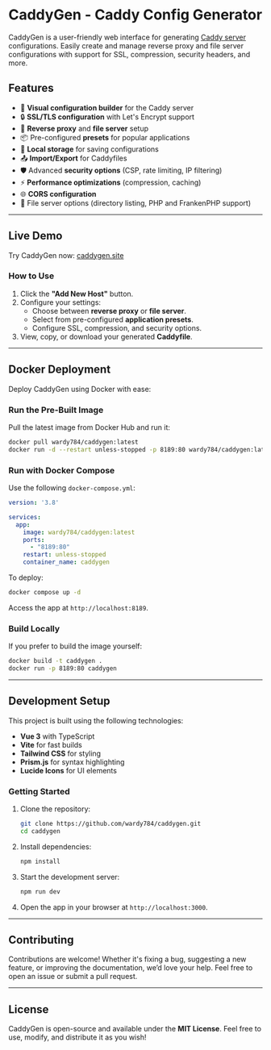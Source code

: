 
# **CaddyGen - Caddy Config Generator**

CaddyGen is a user-friendly web interface for generating [Caddy server](https://caddyserver.com) configurations. Easily create and manage reverse proxy and file server configurations with support for SSL, compression, security headers, and more.

## **Features**

- 🚀 **Visual configuration builder** for the Caddy server
- 🔒 **SSL/TLS configuration** with Let's Encrypt support
- 🔄 **Reverse proxy** and **file server** setup
- 📦 Pre-configured **presets** for popular applications
- 💾 **Local storage** for saving configurations
- 📤 **Import/Export** for Caddyfiles
- 🛡️ Advanced **security options** (CSP, rate limiting, IP filtering)
- ⚡ **Performance optimizations** (compression, caching)
- 🌐 **CORS configuration**
- 📁 File server options (directory listing, PHP and FrankenPHP support)

---

## **Live Demo**

Try CaddyGen now: [caddygen.site](https://caddygen.site)

### **How to Use**
1. Click the **"Add New Host"** button.
2. Configure your settings:
   - Choose between **reverse proxy** or **file server**.
   - Select from pre-configured **application presets**.
   - Configure SSL, compression, and security options.
3. View, copy, or download your generated **Caddyfile**.

---

## **Docker Deployment**

Deploy CaddyGen using Docker with ease:

### **Run the Pre-Built Image**
Pull the latest image from Docker Hub and run it:
```bash
docker pull wardy784/caddygen:latest
docker run -d --restart unless-stopped -p 8189:80 wardy784/caddygen:latest
```

### **Run with Docker Compose**
Use the following `docker-compose.yml`:
```yaml
version: '3.8'

services:
  app:
    image: wardy784/caddygen:latest
    ports:
      - "8189:80"
    restart: unless-stopped
    container_name: caddygen
```

To deploy:
```bash
docker compose up -d
```

Access the app at `http://localhost:8189`.

### **Build Locally**
If you prefer to build the image yourself:
```bash
docker build -t caddygen .
docker run -p 8189:80 caddygen
```

---

## **Development Setup**

This project is built using the following technologies:

- **Vue 3** with TypeScript
- **Vite** for fast builds
- **Tailwind CSS** for styling
- **Prism.js** for syntax highlighting
- **Lucide Icons** for UI elements

### **Getting Started**
1. Clone the repository:
   ```bash
   git clone https://github.com/wardy784/caddygen.git
   cd caddygen
   ```

2. Install dependencies:
   ```bash
   npm install
   ```

3. Start the development server:
   ```bash
   npm run dev
   ```

4. Open the app in your browser at `http://localhost:3000`.

---

## **Contributing**

Contributions are welcome! Whether it's fixing a bug, suggesting a new feature, or improving the documentation, we’d love your help. Feel free to open an issue or submit a pull request.

---

## **License**

CaddyGen is open-source and available under the **MIT License**. Feel free to use, modify, and distribute it as you wish!
